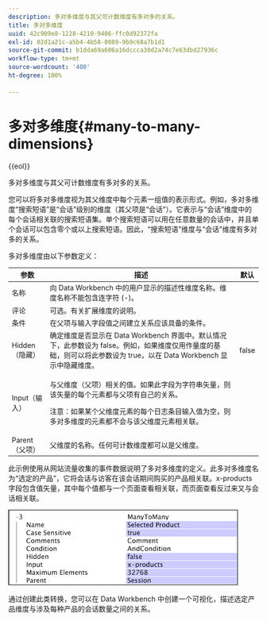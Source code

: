 ```yaml
---
description: 多对多维度与其父可计数维度有多对多的关系。
title: 多对多维度
uuid: 42c909e8-1228-4210-9406-ffc0d92372fa
exl-id: 02d1a21c-a5b4-4b58-8089-9b9c68a7b1d1
source-git-commit: b1dda69a606a16dccca30d2a74c7e63dbd27936c
workflow-type: tm+mt
source-wordcount: '400'
ht-degree: 100%

---
```


# 多对多维度{#many-to-many-dimensions}

{{eol}}

多对多维度与其父可计数维度有多对多的关系。

您可以将多对多维度视为其父维度中每个元素一组值的表示形式。例如，多对多维度“搜索短语”是“会话”级别的维度（其父项是“会话”）。它表示与“会话”维度中的每个会话相关联的搜索短语集。单个搜索短语可以用在任意数量的会话中，并且单个会话可以包含零个或以上搜索短语。因此，“搜索短语”维度与“会话”维度有多对多的关系。

多对多维度由以下参数定义：

<table id="table_A6D495008DFF4DD28A3ECD718D775E54"> 
 <thead> 
  <tr> 
   <th colname="col1" class="entry"> 参数 </th> 
   <th colname="col2" class="entry"> 描述 </th> 
   <th colname="col3" class="entry"> 默认 </th> 
  </tr> 
 </thead>
 <tbody> 
  <tr> 
   <td colname="col1"> 名称 </td> 
   <td colname="col2"> 向 Data Workbench 中的用户显示的描述性维度名称。维度名称不能包含连字符 (-)。 </td> 
   <td colname="col3"> </td> 
  </tr> 
  <tr> 
   <td colname="col1"> 评论 </td> 
   <td colname="col2"> 可选。有关扩展维度的说明。 </td> 
   <td colname="col3"> </td> 
  </tr> 
  <tr> 
   <td colname="col1"> 条件 </td> 
   <td colname="col2"> 在父项与输入字段值之间建立关系应该具备的条件。 </td> 
   <td colname="col3"> </td> 
  </tr> 
  <tr> 
   <td colname="col1"> Hidden（隐藏） </td> 
   <td colname="col2"> 确定维度是否显示在 Data Workbench 界面中。默认情况下，此参数设为 false。例如，如果维度仅用作量度的基础，则可以将此参数设为 true，以在 Data Workbench 显示中隐藏维度。 </td> 
   <td colname="col3"> false </td> 
  </tr> 
  <tr> 
   <td colname="col1"> Input（输入） </td> 
   <td colname="col2"> <p>与父维度（父项）相关的值。如果此字段为字符串矢量，则该矢量的每个元素都与父项有自己的关系。 </p> <p> <p>注意：如果某个父维度元素的每个日志条目输入值为空，则多对多维度的元素都不会与该父维度元素相关联。 </p> </p> </td> 
   <td colname="col3"> </td> 
  </tr> 
  <tr> 
   <td colname="col1"> Parent（父项） </td> 
   <td colname="col2"> 父维度的名称。任何可计数维度都可以是父维度。 </td> 
   <td colname="col3"> </td> 
  </tr> 
 </tbody> 
</table>

此示例使用从网站流量收集的事件数据说明了多对多维度的定义。此多对多维度名为“选定的产品”，它将会话与访客在该会话期间购买的产品相关联。x-products 字段包含值矢量，其中每个值都与一个页面查看相关联，而页面查看反过来又与会话相关联。

![](assets/cfg_Transformation_Dim_ManytoMany.png)

通过创建此类转换，您可以在 Data Workbench 中创建一个可视化，描述选定产品维度与涉及每种产品的会话数量之间的关系。
